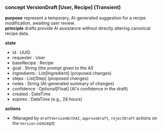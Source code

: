 ### concept VersionDraft \[User, Recipe] (Transient)

**purpose** represent a temporary, AI-generated suggestion for a recipe modification, awaiting user review.\
**principle** drafts provide AI assistance without directly altering canonical recipe data.

**state**

*   id : UUID
*   requester : User
*   baseRecipe : Recipe
*   goal : String (the prompt given to the AI)
*   ingredients : List\[Ingredient] (proposed changes)
*   steps : List\[Step] (proposed changes)
*   notes : String (AI-generated summary of changes)
*   confidence : Optional\[Float] (AI's confidence in the draft)
*   created : DateTime
*   expires : DateTime (e.g., 24 hours)

**actions**

*   (Managed by `draftVersionWithAI`, `approveDraft`, `rejectDraft` actions on the `Version` concept)
